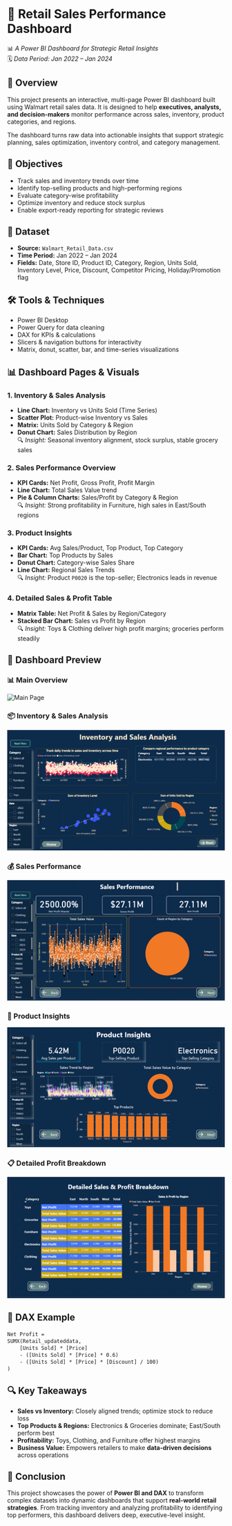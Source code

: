 
# 🧾 Retail Sales Performance Dashboard
📊 *A Power BI Dashboard for Strategic Retail Insights*  
🗓 *Data Period: Jan 2022 – Jan 2024*

## 🧠 Overview
This project presents an interactive, multi-page Power BI dashboard built using Walmart retail sales data. It is designed to help **executives, analysts, and decision-makers** monitor performance across sales, inventory, product categories, and regions.

The dashboard turns raw data into actionable insights that support strategic planning, sales optimization, inventory control, and category management.

## 🎯 Objectives
- Track sales and inventory trends over time  
- Identify top-selling products and high-performing regions  
- Evaluate category-wise profitability  
- Optimize inventory and reduce stock surplus  
- Enable export-ready reporting for strategic reviews

## 📂 Dataset
- **Source:** `Walmart_Retail_Data.csv`  
- **Time Period:** Jan 2022 – Jan 2024  
- **Fields:** Date, Store ID, Product ID, Category, Region, Units Sold, Inventory Level, Price, Discount, Competitor Pricing, Holiday/Promotion flag

## 🛠 Tools & Techniques
- Power BI Desktop  
- Power Query for data cleaning  
- DAX for KPIs & calculations  
- Slicers & navigation buttons for interactivity  
- Matrix, donut, scatter, bar, and time-series visualizations

## 📊 Dashboard Pages & Visuals

### 1. Inventory & Sales Analysis
- **Line Chart:** Inventory vs Units Sold (Time Series)
- **Scatter Plot:** Product-wise Inventory vs Sales
- **Matrix:** Units Sold by Category & Region
- **Donut Chart:** Sales Distribution by Region  
🔍 *Insight:* Seasonal inventory alignment, stock surplus, stable grocery sales

### 2. Sales Performance Overview
- **KPI Cards:** Net Profit, Gross Profit, Profit Margin
- **Line Chart:** Total Sales Value trend
- **Pie & Column Charts:** Sales/Profit by Category & Region  
🔍 *Insight:* Strong profitability in Furniture, high sales in East/South regions

### 3. Product Insights
- **KPI Cards:** Avg Sales/Product, Top Product, Top Category
- **Bar Chart:** Top Products by Sales
- **Donut Chart:** Category-wise Sales Share
- **Line Chart:** Regional Sales Trends  
🔍 *Insight:* Product `P0020` is the top-seller; Electronics leads in revenue

### 4. Detailed Sales & Profit Table
- **Matrix Table:** Net Profit & Sales by Region/Category
- **Stacked Bar Chart:** Sales vs Profit by Region  
🔍 *Insight:* Toys & Clothing deliver high profit margins; groceries perform steadily

## 📸 Dashboard Preview

### 📊 Main Overview
![Main Page](Retail-Sales-Dashboard/blob/main/Retail%20Sales%20Performance%20Dashboarrd.png)

### 📦 Inventory & Sales Analysis
![Inventory and Sales](Inventory%20and%20Sales%20Analysis.png)

### 💰 Sales Performance
![Sales Performance](Sales%20Performance.png)

### 🧩 Product Insights
![Product Insights](Product%20Insights.png)

### 📋 Detailed Profit Breakdown
![Detailed Breakdown](Detailed%20Sales%20%26%20Profit%20Breakdown.png)

## 🧮 DAX Example
```DAX
Net Profit =
SUMX(Retail_updateddata,
    [Units Sold] * [Price]
    - ([Units Sold] * [Price] * 0.6)
    - ([Units Sold] * [Price] * [Discount] / 100)
)
```

## 🔍 Key Takeaways
- **Sales vs Inventory:** Closely aligned trends; optimize stock to reduce loss  
- **Top Products & Regions:** Electronics & Groceries dominate; East/South perform best  
- **Profitability:** Toys, Clothing, and Furniture offer highest margins  
- **Business Value:** Empowers retailers to make **data-driven decisions** across operations



## 🏁 Conclusion
This project showcases the power of **Power BI and DAX** to transform complex datasets into dynamic dashboards that support **real-world retail strategies**. From tracking inventory and analyzing profitability to identifying top performers, this dashboard delivers deep, executive-level insight.
